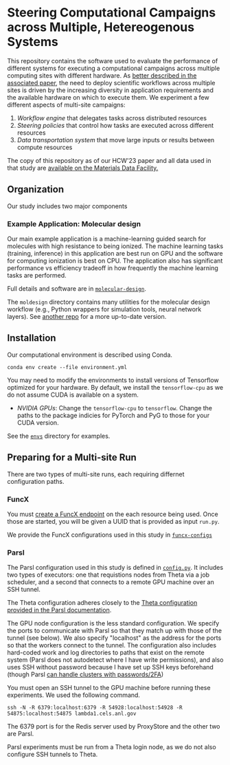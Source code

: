 # Steering Computational Campaigns across Multiple, Hetereogenous Systems

This repository contains the software used to evaluate the performance of different
systems for executing a computational campaigns across multiple computing sites with different hardware.
As [better described in the associated paper](https://arxiv.org/abs/2303.08803), the need to deploy scientific workflows across multiple
sites is driven by the increasing diversity in application requirements
and the available hardware on which to execute them.
We experiment a few different aspects of multi-site campaigns:

1. _Workflow engine_ that delegates tasks across distributed resources
1. _Steering policies_ that control how tasks are executed across different resources
1. _Data transportation system_ that move large inputs or results between compute resources

The copy of this repository as of our HCW'23 paper and all data used in that study are 
[available on the Materials Data Facility.](https://acdc.alcf.anl.gov/mdf/detail/multiresource_ai_v2.1/)


## Organization

Our study includes two major components

### Example Application: Molecular design

Our main example application is a machine-learning guided search for molecules with high resistance to being ionized.
The machine learning tasks (training, inference) in this application are best run on GPU and the software for computing
ionization is best on CPU.
The application also has significant performance vs efficiency tradeoff in how frequently the machine learning tasks are
performed.

Full details and software are in [`molecular-design`](./molecular-design).

The `moldesign` directory contains many utilities for the molecular design workflow (e.g., Python wrappers for
simulation tools, neural network layers).
See [another repo](http://github.com/exalearn/electrolyte-design) for a more up-to-date version.

## Installation

Our computational environment is described using Conda.

```commandline
conda env create --file environment.yml
```

You may need to modify the environments to install versions of Tensorflow optimized for your hardware.
By default, we install the `tensorflow-cpu` as we do not assume CUDA is available on a system.

- _NVIDIA GPUs_: Change the `tensorflow-cpu` to `tensorflow`. Change the paths to the package indicies for PyTorch and PyG to those for your CUDA version.

See the [`envs`](./envs) directory for examples.

## Preparing for a Multi-site Run

There are two types of multi-site runs, each requiring differnet configuration paths.

### FuncX

You must [create a FuncX endpoint](https://funcx.readthedocs.io/en/latest/endpoints.html) on the each resource being used.
Once those are started, you will be given a UUID that is provided as input `run.py`.

We provide the FuncX configurations used in this study in [`funcx-configs`](./configs/funcx-configs)

### Parsl

The Parsl configuration used in this study is defined in [`config.py`](./configs/config.py).
It includes two types of executors: one that requistions nodes from Theta via a job scheduler, 
and a second that connects to a remote GPU machine over an SSH tunnel.

The Theta configuration adheres closely to the [Theta configuration provided in the Parsl documentation](https://parsl.readthedocs.io/en/1.2.0/userguide/configuring.html#theta-alcf).

The GPU node configuration is the less standard configuration.
We specify the ports to communicate with Parsl so that they match up with those of the tunnel (see below).
We also specify "localhost" as the address for the ports so that the workers connect to the tunnel.
The configuration also includes hard-coded work and log directories to paths that exist on the remote system (Parsl does not autodetect where I have write permissions), 
and also uses SSH without password because I have set up SSH keys beforehand (though Parsl [can handle clusters with passwords/2FA](https://parsl.readthedocs.io/en/1.2.0/stubs/parsl.channels.SSHInteractiveLoginChannel.html#parsl.channels.SSHInteractiveLoginChannel))

You must open an SSH tunnel to the GPU machine before running these experiments.
We used the following command.

```
ssh -N -R 6379:localhost:6379 -R 54928:localhost:54928 -R 54875:localhost:54875 lambda1.cels.anl.gov
```

The 6379 port is for the Redis server used by ProxyStore and the other two are Parsl.

Parsl experiments must be run from a Theta login node, as we do not also configure SSH tunnels to Theta.
